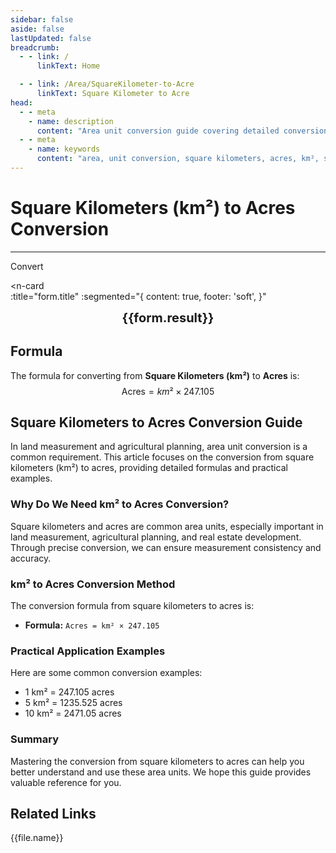 ```yaml
---
sidebar: false
aside: false
lastUpdated: false
breadcrumb:
  - - link: /
      linkText: Home

  - - link: /Area/SquareKilometer-to-Acre
      linkText: Square Kilometer to Acre
head:
  - - meta
    - name: description
      content: "Area unit conversion guide covering detailed conversion formulas and explanations from square kilometers (km²) to acres."
  - - meta
    - name: keywords
      content: "area, unit conversion, square kilometers, acres, km², square kilometers to acres, area conversion guide, square kilometers to acre conversion, km² to acre conversion, square kilometers to acres, kilometer square to acres, square kilometers acres converter, km² to acres, square kilometers convert acres, kilometer square to acres, square kilometers to acres conversion, km² acres conversion, square kilometers acres calculation, kilometer square acres conversion, square kilometers convert acres, km² to acres, square kilometers acres converter, kilometer square to acres conversion, square kilometers acres conversion formula, km² convert acres, square kilometers to acres calculation, kilometer square convert acres, square kilometers acres conversion table, km² acres conversion, square kilometers to acres calculation, kilometer square acres conversion, square kilometers to acres conversion tool, km² to acres conversion, square kilometers acres unit conversion, area conversion"
---
```

# Square Kilometers (km²) to Acres Conversion
---
<script setup>
import { onMounted, reactive, inject, ref } from 'vue'
import { NButton, NForm, NFormItem, NInput, NInputNumber, NSelect, NCard, useMessage,NGrid ,NGi } from 'naive-ui'
import { defineClientComponent } from 'vitepress'
import { Area } from '../files';
const seoKey = [
  'square kilometers to acres conversion',
  'km² to acre conversion',
  'square kilometers to acres',
  'kilometer square to acres',
  'square kilometers acres converter',
  'km² to acres',
  'square kilometers convert acres',
  'kilometer square to acres',
  'square kilometers to acres conversion',
  'km² acres conversion',
  'square kilometers acres calculation',
  'kilometer square acres conversion',
  'square kilometers convert acres',
  'km² to acres',
  'square kilometers acres converter',
  'kilometer square to acres conversion',
  'square kilometers acres conversion formula',
  'km² convert acres',
  'square kilometers to acres calculation',
  'kilometer square convert acres',
  'square kilometers acres conversion table',
  'km² acres conversion',
  'square kilometers to acres calculation',
  'kilometer square acres conversion',
  'square kilometers to acres conversion tool',
  'km² to acres conversion',
  'square kilometers acres unit conversion',
  'area conversion'
]
const convert = inject('convert')

const form = reactive({
  number: null,
  result: '',
  title: 'Square Kilometers (km²) to Acres Conversion',

})

const convertHandler = () => {
  if (form.number !== null && !isNaN(form.number)) {
    const convertedValue = parseFloat(form.number) * 247.105
    form.result = `${form.number}km² = ${convertedValue.toFixed(2)} acres`
  } else {
    form.result = 'Please enter a valid number.'
  }
}
</script>

<n-form size="large" :model="form">
  <n-form-item label="Square Kilometers (km²)">
    <n-input-number v-model:value="form.number" placeholder="Enter square kilometers" style="width: 100%" />
  </n-form-item>
  <n-form-item>
    <n-button type="info" @click="convertHandler" block>Convert</n-button>
  </n-form-item>
</n-form>

<n-card  
  :title="form.title"
  :segmented="{
    content: true,
    footer: 'soft',
  }"
>
  <div  style="text-align:center;font-size:20px;">
    <strong>{{form.result}}</strong>
  </div>
    <template #footer>
    <div>
      <span v-for="item of seoKey">{{item}}, </span>
    </div>
  </template>
</n-card>

## Formula

The formula for converting from **Square Kilometers (km²)** to **Acres** is:
$$ \text{Acres} = km² \times 247.105 $$

## Square Kilometers to Acres Conversion Guide

In land measurement and agricultural planning, area unit conversion is a common requirement. This article focuses on the conversion from square kilometers (km²) to acres, providing detailed formulas and practical examples.

### Why Do We Need km² to Acres Conversion?

Square kilometers and acres are common area units, especially important in land measurement, agricultural planning, and real estate development. Through precise conversion, we can ensure measurement consistency and accuracy.

### km² to Acres Conversion Method

The conversion formula from square kilometers to acres is:

- **Formula:** `Acres = km² × 247.105`

### Practical Application Examples

Here are some common conversion examples:

- 1 km² = 247.105 acres
- 5 km² = 1235.525 acres
- 10 km² = 2471.05 acres

### Summary

Mastering the conversion from square kilometers to acres can help you better understand and use these area units. We hope this guide provides valuable reference for you.

## Related Links
<n-grid x-gap="12" :cols="2">
  <n-gi v-for="(file, index) in Area" :key="index">
    <n-button
      text
      tag="a"
      :href="file.path"
      type="info"
    >
      {{file.name}}
    </n-button>
  </n-gi>
</n-grid>